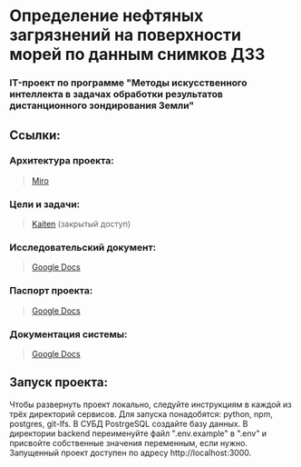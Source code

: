 # Определение нефтяных загрязнений на поверхности морей по данным снимков ДЗЗ

### IT-проект по программе "Методы искусственного интеллекта в задачах обработки результатов дистанционного зондирования Земли"

## Ссылки:

### Архитектура проекта:

> [Miro](https://miro.com/app/board/uXjVL3nBOTY=/)

### Цели и задачи:

> [Kaiten](https://crazycat.kaiten.ru/space/504576) (закрытый доступ)

### Исследовательский документ:

> [Google Docs](https://docs.google.com/document/d/15Ir2Jy6CUUlSSOhgtOxafPfndpLTomrx/edit?usp=sharing&ouid=105804023758653627289&rtpof=true&sd=true)

### Паспорт проекта:

> [Google Docs](https://docs.google.com/document/d/1SV79vvJkNpgTme1g-ek9hIL226nv9I9Ph7Nac1cJZiE/edit?tab=t.0)

### Документация системы:

> [Google Docs](https://docs.google.com/document/d/1kaDwcIGbTPgFN-i_oswDtNHIyiXyrbueS-RU578EWPE/edit?tab=t.0)


## Запуск проекта:
Чтобы развернуть проект локально, следуйте инструкциям в каждой из трёх директорий сервисов. Для запуска понадобятся: python, npm, postgres, git-lfs. В СУБД PostrgeSQL создайте базу данных. В директории backend переименуйте файл ".env.example" в ".env" и присвойте собственные значения переменным, если нужно. Запущенный проект доступен по адресу http://localhost:3000.
